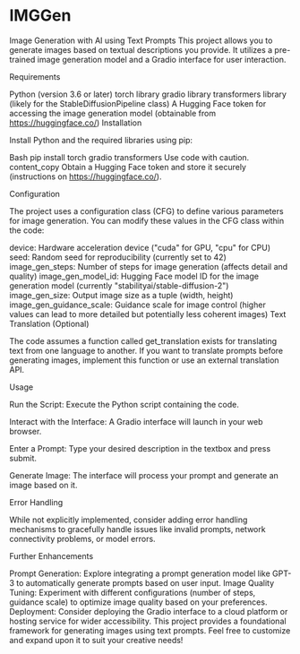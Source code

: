 # IMGGen
Image Generation with AI using Text Prompts
This project allows you to generate images based on textual descriptions you provide. It utilizes a pre-trained image generation model and a Gradio interface for user interaction.

Requirements

Python (version 3.6 or later)
torch library
gradio library
transformers library (likely for the StableDiffusionPipeline class)
A Hugging Face token for accessing the image generation model (obtainable from https://huggingface.co/)
Installation

Install Python and the required libraries using pip:

Bash
pip install torch gradio transformers
Use code with caution.
content_copy
Obtain a Hugging Face token and store it securely (instructions on https://huggingface.co/).

Configuration

The project uses a configuration class (CFG) to define various parameters for image generation. You can modify these values in the CFG class within the code:

device: Hardware acceleration device ("cuda" for GPU, "cpu" for CPU)
seed: Random seed for reproducibility (currently set to 42)
image_gen_steps: Number of steps for image generation (affects detail and quality)
image_gen_model_id: Hugging Face model ID for the image generation model (currently "stabilityai/stable-diffusion-2")
image_gen_size: Output image size as a tuple (width, height)
image_gen_guidance_scale: Guidance scale for image control (higher values can lead to more detailed but potentially less coherent images)
Text Translation (Optional)

The code assumes a function called get_translation exists for translating text from one language to another. If you want to translate prompts before generating images, implement this function or use an external translation API.

Usage

Run the Script: Execute the Python script containing the code.

Interact with the Interface: A Gradio interface will launch in your web browser.

Enter a Prompt: Type your desired description in the textbox and press submit.

Generate Image: The interface will process your prompt and generate an image based on it.

Error Handling

While not explicitly implemented, consider adding error handling mechanisms to gracefully handle issues like invalid prompts, network connectivity problems, or model errors.

Further Enhancements

Prompt Generation: Explore integrating a prompt generation model like GPT-3 to automatically generate prompts based on user input.
Image Quality Tuning: Experiment with different configurations (number of steps, guidance scale) to optimize image quality based on your preferences.
Deployment: Consider deploying the Gradio interface to a cloud platform or hosting service for wider accessibility.
This project provides a foundational framework for generating images using text prompts. Feel free to customize and expand upon it to suit your creative needs!

